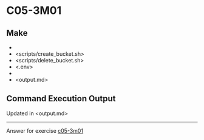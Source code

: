 # C05-3M01

## Make

- <Dockerfile>
- <scripts/create_bucket.sh>
- <scripts/delete_bucket.sh>
- <.env>
- <Makefile>
- <output.md>

## Command Execution Output

Updated in <output.md>

--------------------------------------------------------------------------------

Answer for exercise [c05-3m01](WIP)
